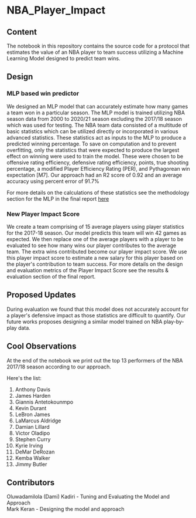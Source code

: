 # NBA_Player_Impact
## Content
The notebook in this repository contains the source code for a protocol that estimates the value of an NBA player to team success utilizing a Machine Learning Model designed to predict team wins.

## Design
### MLP based win predictor
We designed an MLP model that can accurately estimate how many games a team won in a particular season. The MLP model is trained utilizing NBA season data from 2000 to 2020/21 season excluding the 2017/18 season which was used for testing. The NBA team data consisted of a multitude of basic statistics which can be utilized directly or incorporated in various advanced statistics. These statistics act as inputs to the MLP to produce a predicted winning percentage. To save on computation and to prevent overfitting, only the statistics that were expected to produce the largest effect on winning were used to train the model. These were chosen to be offensive rating efficiency, defensive rating efficiency, points, true shooting percentage, a modified Player Efficiency Rating (PER), and Pythagorean win expectation [M7]. Our approach had an R2 score of 0.92 and an average accuracy using percent error of 91.7% 

For more details on the calculations of these statistics see the methodology section for the MLP in the final report [here](https://drive.google.com/file/d/16zH5h6bKNjRPzWOPVHJMTCran3_z5iSx/view?usp=share_link)

### New Player Impact Score
We create a team comprising of 15 average players using player statistics for the 2017-18 season. Our model predicts this team will win 42 games as expected. We then replace one of the average players with a player to be evaluated to see how many wins our player contributes to the average team. The extra wins contributed become our player impact score. We use this player impact score to estimate a new salary for this player based on the player's contribution to team success. For more details on the design and evaluation metrics of the Player Impact Score see the results & evaluation section of the final report.


## Proposed Updates
During evaluation we found that this model does not accurately account for a player's defensive impact as those statistics are difficult to quantify. Our future works proposes designing a similar model trained on NBA play-by-play data.

## Cool Observations
At the end of the notebook we print out the top 13 performers of the NBA 2017/18 season according to our approach. 

Here's the list:<br>
1. Anthony Davis<br>
2. James Harden<br>
3. Giannis Antetokounmpo<br>
4. Kevin Durant<br>
5. LeBron James<br>
6. LaMarcus Aldridge<br>
7. Damian Lillard<br>
8. Victor Oladipo<br>
9. Stephen Curry<br>
10. Kyrie Irving<br>
11. DeMar DeRozan<br>
12. Kemba Walker<br>
13. Jimmy Butler<br>


## Contributors
Oluwadamilola (Dami) Kadiri - Tuning and Evaluating the Model and Approach<br>
Mark Keran - Designing the model and approach

